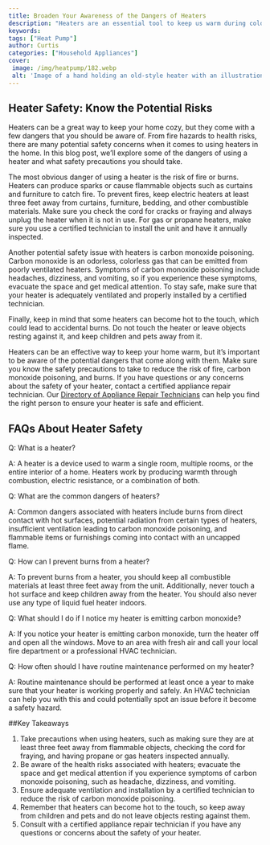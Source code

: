 ```yaml
---
title: Broaden Your Awareness of the Dangers of Heaters
description: "Heaters are an essential tool to keep us warm during cold winter months but they can be dangerous if we dont know how to use them safely This blog post will provide insight into the potential hazards of heaters and how to avoid them"
keywords: 
tags: ["Heat Pump"]
author: Curtis
categories: ["Household Appliances"]
cover: 
 image: /img/heatpump/182.webp
 alt: 'Image of a hand holding an old-style heater with an illustration of a flame overlaid'
---
```

## Heater Safety: Know the Potential Risks

Heaters can be a great way to keep your home cozy, but they come with a few dangers that you should be aware of. From fire hazards to health risks, there are many potential safety concerns when it comes to using heaters in the home. In this blog post, we’ll explore some of the dangers of using a heater and what safety precautions you should take.

The most obvious danger of using a heater is the risk of fire or burns. Heaters can produce sparks or cause flammable objects such as curtains and furniture to catch fire. To prevent fires, keep electric heaters at least three feet away from curtains, furniture, bedding, and other combustible materials. Make sure you check the cord for cracks or fraying and always unplug the heater when it is not in use. For gas or propane heaters, make sure you use a certified technician to install the unit and have it annually inspected.

Another potential safety issue with heaters is carbon monoxide poisoning. Carbon monoxide is an odorless, colorless gas that can be emitted from poorly ventilated heaters. Symptoms of carbon monoxide poisoning include headaches, dizziness, and vomiting, so if you experience these symptoms, evacuate the space and get medical attention. To stay safe, make sure that your heater is adequately ventilated and properly installed by a certified technician.

Finally, keep in mind that some heaters can become hot to the touch, which could lead to accidental burns. Do not touch the heater or leave objects resting against it, and keep children and pets away from it.

Heaters can be an effective way to keep your home warm, but it’s important to be aware of the potential dangers that come along with them. Make sure you know the safety precautions to take to reduce the risk of fire, carbon monoxide poisoning, and burns. If you have questions or any concerns about the safety of your heater, contact a certified appliance repair technician. Our [Directory of Appliance Repair Technicians](./pages/appliance-repair-technicians) can help you find the right person to ensure your heater is safe and efficient.

## FAQs About Heater Safety

Q: What is a heater?

A: A heater is a device used to warm a single room, multiple rooms, or the entire interior of a home. Heaters work by producing warmth through combustion, electric resistance, or a combination of both. 

Q: What are the common dangers of heaters?

A: Common dangers associated with heaters include burns from direct contact with hot surfaces, potential radiation from certain types of heaters, insufficient ventilation leading to carbon monoxide poisoning, and flammable items or furnishings coming into contact with an uncapped flame. 

Q: How can I prevent burns from a heater?

A: To prevent burns from a heater, you should keep all combustible materials at least three feet away from the unit. Additionally, never touch a hot surface and keep children away from the heater. You should also never use any type of liquid fuel heater indoors. 

Q: What should I do if I notice my heater is emitting carbon monoxide?

A: If you notice your heater is emitting carbon monoxide, turn the heater off and open all the windows. Move to an area with fresh air and call your local fire department or a professional HVAC technician. 

Q: How often should I have routine maintenance performed on my heater?

A: Routine maintenance should be performed at least once a year to make sure that your heater is working properly and safely. An HVAC technician can help you with this and could potentially spot an issue before it become a safety hazard.

##Key Takeaways 
1. Take precautions when using heaters, such as making sure they are at least three feet away from flammable objects, checking the cord for fraying, and having propane or gas heaters inspected annually.
2. Be aware of the health risks associated with heaters; evacuate the space and get medical attention if you experience symptoms of carbon monoxide poisoning, such as headache, dizziness, and vomiting.
3. Ensure adequate ventilation and installation by a certified technician to reduce the risk of carbon monoxide poisoning.
4. Remember that heaters can become hot to the touch, so keep away from children and pets and do not leave objects resting against them.
5. Consult with a certified appliance repair technician if you have any questions or concerns about the safety of your heater.
